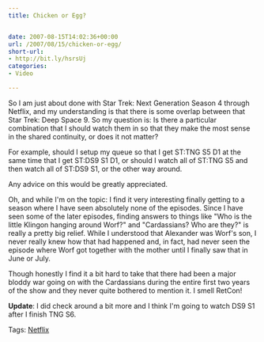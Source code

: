 ```yaml
---
title: Chicken or Egg?


date: 2007-08-15T14:02:36+00:00
url: /2007/08/15/chicken-or-egg/
short-url:
- http://bit.ly/hsrsUj
categories:
- Video

---
```

<div class='microid-mailto+http:sha1:d3ebf6cb01f0022954c12bbceade712c2b93dab0'>

So I am just about done with Star Trek: Next Generation Season 4 through Netflix, and my understanding is that there is some overlap between that Star Trek: Deep Space 9. So my question is: Is there a particular combination that I should watch them in so that they make the most sense in the shared continuity, or does it not matter?



For example, should I setup my queue so that I get ST:TNG S5 D1 at the same time that I get ST:DS9 S1 D1, or should I watch all of ST:TNG S5 and then watch all of ST:DS9 S1, or the other way around.



Any advice on this would be greatly appreciated.



Oh, and while I'm on the topic: I find it very interesting finally getting to a season where I have seen absolutely none of the episodes. Since I have seen some of the later episodes, finding answers to things like "Who is the little Klingon hanging around Worf?" and "Cardassians? Who are they?" is really a pretty big relief. While I understood that Alexander was Worf's son, I never really knew how that had happened and, in fact, had never seen the episode where Worf got together with the mother until I finally saw that in June or July.



Though honestly I find it a bit hard to take that there had been a major bloddy war going on with the Cardassians during the entire first two years of the show and they never quite bothered to mention it. I smell RetCon!



<strong>Update</strong>: I did check around a bit more and I think I'm going to watch DS9 S1 after I finish TNG S6.

</div>

<div class="st-post-tags">
Tags: <a href="http://www.cavort.org/tag/netflix/" title="Netflix" rel="tag">Netflix</a><br />
</div>